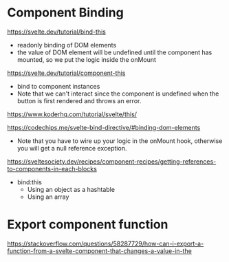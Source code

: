 # Component Binding

https://svelte.dev/tutorial/bind-this
- readonly binding of DOM elements
- the value of DOM element will be undefined until the component has mounted, so we put the logic inside the onMount

https://svelte.dev/tutorial/component-this
- bind to component instances
- Note that we can't interact since the component is undefined when the button is first rendered and throws an error.

https://www.koderhq.com/tutorial/svelte/this/

https://codechips.me/svelte-bind-directive/#binding-dom-elements
- Note that you have to wire up your logic in the onMount hook, otherwise you will get a null reference exception.

https://sveltesociety.dev/recipes/component-recipes/getting-references-to-components-in-each-blocks
- bind:this
    - Using an object as a hashtable
    - Using an array

# Export component function
https://stackoverflow.com/questions/58287729/how-can-i-export-a-function-from-a-svelte-component-that-changes-a-value-in-the